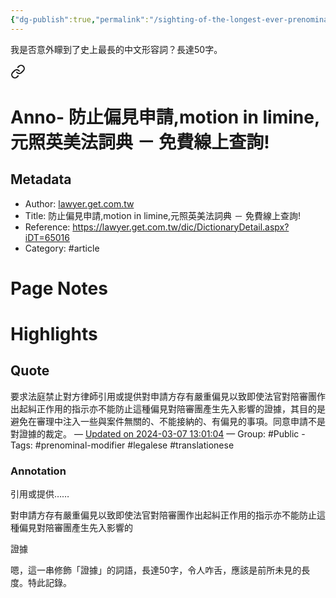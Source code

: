 ```yaml
---
{"dg-publish":true,"permalink":"/sighting-of-the-longest-ever-prenominal-modifier-in-chinese-50-characters-long/","noteIcon":"2"}
---
```



我是否意外矇到了史上最長的中文形容詞？長達50字。


<div class="transclusion internal-embed is-loaded"><a class="markdown-embed-link" href="/x-not-my-writing/hypothesis/lawyer-get-com-tw/motion-in-limine/" aria-label="Open link"><svg xmlns="http://www.w3.org/2000/svg" width="24" height="24" viewBox="0 0 24 24" fill="none" stroke="currentColor" stroke-width="2" stroke-linecap="round" stroke-linejoin="round" class="svg-icon lucide-link"><path d="M10 13a5 5 0 0 0 7.54.54l3-3a5 5 0 0 0-7.07-7.07l-1.72 1.71"></path><path d="M14 11a5 5 0 0 0-7.54-.54l-3 3a5 5 0 0 0 7.07 7.07l1.71-1.71"></path></svg></a><div class="markdown-embed">





# Anno- 防止偏見申請,motion in limine,元照英美法詞典 － 免費線上查詢!

## Metadata
- Author: [lawyer.get.com.tw]()
- Title: 防止偏見申請,motion in limine,元照英美法詞典 － 免費線上查詢!
- Reference: https://lawyer.get.com.tw/dic/DictionaryDetail.aspx?iDT=65016
- Category: #article

# Page Notes
# Highlights
## Quote
要求法庭禁止對方律師引用或提供對申請方存有嚴重偏見以致即使法官對陪審團作出起糾正作用的指示亦不能防止這種偏見對陪審團產生先入影響的證據，其目的是避免在審理中注入一些與案件無關的、不能接納的、有偏見的事項。同意申請不是對證據的裁定。 
— [Updated on 2024-03-07 13:01:04](https://hyp.is/pKgqbtzFEe6aGFPejrujCQ/lawyer.get.com.tw/dic/DictionaryDetail.aspx?iDT=65016) — Group: #Public
    - Tags:  #prenominal-modifier #legalese #translationese 
    
### Annotation
引用或提供……

對申請方存有嚴重偏見以致即使法官對陪審團作出起糾正作用的指示亦不能防止這種偏見對陪審團產生先入影響的

證據

嗯，這一串修飾「證據」的詞語，長達50字，令人咋舌，應該是前所未見的長度。特此記錄。






</div></div>
